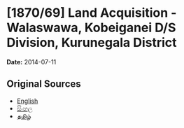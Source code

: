 # [1870/69] Land Acquisition - Walaswawa, Kobeiganei D/S Division, Kurunegala District

**Date:** 2014-07-11

## Original Sources

- [English](https://documents.gov.lk/view/extra-gazettes/2014/7/1870-69_E.pdf)
- [සිංහල](https://documents.gov.lk/view/extra-gazettes/2014/7/1870-69_S.pdf)
- [தமிழ்](https://documents.gov.lk/view/extra-gazettes/2014/7/1870-69_T.pdf)
